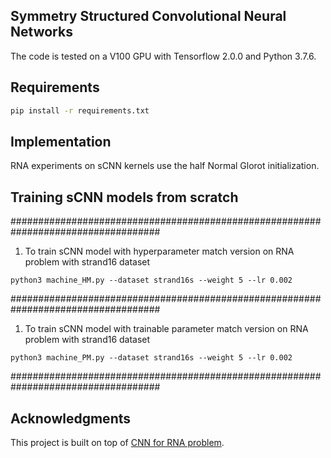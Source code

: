## Symmetry Structured Convolutional Neural Networks

The code is tested on a V100 GPU with Tensorflow 2.0.0 and Python 3.7.6.

## Requirements
```bash
pip install -r requirements.txt
```

## Implementation
RNA experiments on sCNN kernels use the half Normal Glorot initialization.

## Training sCNN models from scratch
###################################################################################
1) To train sCNN model with hyperparameter match version on RNA problem with strand16 dataset
```
python3 machine_HM.py --dataset strand16s --weight 5 --lr 0.002 
```

###################################################################################
1) To train sCNN model with trainable parameter match version on RNA problem with strand16 dataset
```
python3 machine_PM.py --dataset strand16s --weight 5 --lr 0.002 
```

###################################################################################

## Acknowledgments
This project is built on top of [CNN for RNA problem](https://github.com/dwillmott/ss-inf).
